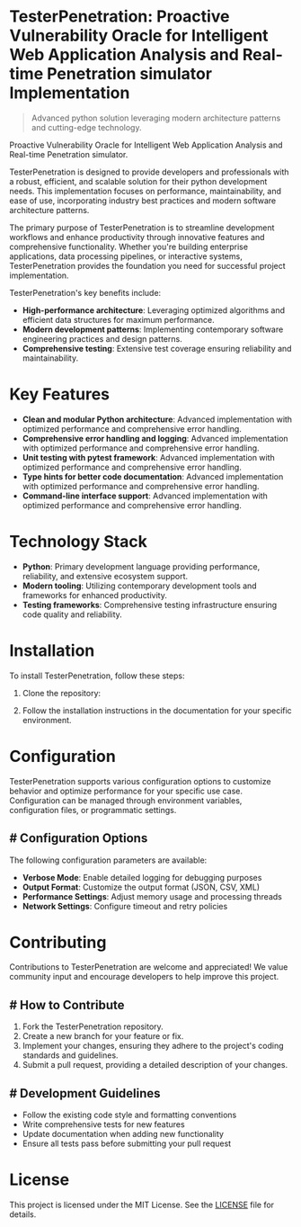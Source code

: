 <!-- fallback_TesterPenetration_20250804232521_63305 -->

# TesterPenetration: Proactive Vulnerability Oracle for Intelligent Web Application Analysis and Real-time Penetration simulator Implementation
> Advanced python solution leveraging modern architecture patterns and cutting-edge technology.

Proactive Vulnerability Oracle for Intelligent Web Application Analysis and Real-time Penetration simulator.

TesterPenetration is designed to provide developers and professionals with a robust, efficient, and scalable solution for their python development needs. This implementation focuses on performance, maintainability, and ease of use, incorporating industry best practices and modern software architecture patterns.

The primary purpose of TesterPenetration is to streamline development workflows and enhance productivity through innovative features and comprehensive functionality. Whether you're building enterprise applications, data processing pipelines, or interactive systems, TesterPenetration provides the foundation you need for successful project implementation.

TesterPenetration's key benefits include:

* **High-performance architecture**: Leveraging optimized algorithms and efficient data structures for maximum performance.
* **Modern development patterns**: Implementing contemporary software engineering practices and design patterns.
* **Comprehensive testing**: Extensive test coverage ensuring reliability and maintainability.

# Key Features

* **Clean and modular Python architecture**: Advanced implementation with optimized performance and comprehensive error handling.
* **Comprehensive error handling and logging**: Advanced implementation with optimized performance and comprehensive error handling.
* **Unit testing with pytest framework**: Advanced implementation with optimized performance and comprehensive error handling.
* **Type hints for better code documentation**: Advanced implementation with optimized performance and comprehensive error handling.
* **Command-line interface support**: Advanced implementation with optimized performance and comprehensive error handling.

# Technology Stack

* **Python**: Primary development language providing performance, reliability, and extensive ecosystem support.
* **Modern tooling**: Utilizing contemporary development tools and frameworks for enhanced productivity.
* **Testing frameworks**: Comprehensive testing infrastructure ensuring code quality and reliability.

# Installation

To install TesterPenetration, follow these steps:

1. Clone the repository:


2. Follow the installation instructions in the documentation for your specific environment.

# Configuration

TesterPenetration supports various configuration options to customize behavior and optimize performance for your specific use case. Configuration can be managed through environment variables, configuration files, or programmatic settings.

## # Configuration Options

The following configuration parameters are available:

* **Verbose Mode**: Enable detailed logging for debugging purposes
* **Output Format**: Customize the output format (JSON, CSV, XML)
* **Performance Settings**: Adjust memory usage and processing threads
* **Network Settings**: Configure timeout and retry policies

# Contributing

Contributions to TesterPenetration are welcome and appreciated! We value community input and encourage developers to help improve this project.

## # How to Contribute

1. Fork the TesterPenetration repository.
2. Create a new branch for your feature or fix.
3. Implement your changes, ensuring they adhere to the project's coding standards and guidelines.
4. Submit a pull request, providing a detailed description of your changes.

## # Development Guidelines

* Follow the existing code style and formatting conventions
* Write comprehensive tests for new features
* Update documentation when adding new functionality
* Ensure all tests pass before submitting your pull request

# License

This project is licensed under the MIT License. See the [LICENSE](https://github.com/coralnws/TesterPenetration/blob/main/LICENSE) file for details.
